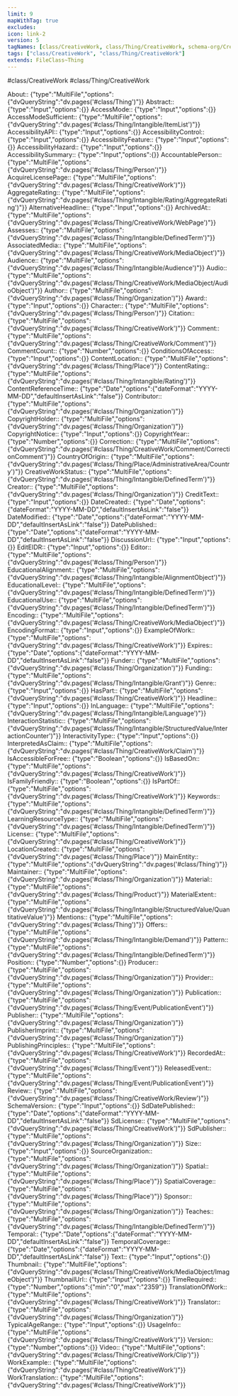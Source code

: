 ```yaml
---
limit: 9
mapWithTag: true
excludes:
icon: link-2
version: 5
tagNames: [class/CreativeWork, class/Thing/CreativeWork, schema-org/CreativeWork]
tags: ["class/CreativeWork", "class/Thing/CreativeWork"]
extends: FileClass~Thing
---
```


#class/CreativeWork
#class/Thing/CreativeWork

About:: {"type":"MultiFile","options":{"dvQueryString":"dv.pages('#class/Thing')"}}
Abstract:: {"type":"Input","options":{}}
AccessMode:: {"type":"Input","options":{}}
AccessModeSufficient:: {"type":"MultiFile","options":{"dvQueryString":"dv.pages('#class/Thing/Intangible/ItemList')"}}
AccessibilityAPI:: {"type":"Input","options":{}}
AccessibilityControl:: {"type":"Input","options":{}}
AccessibilityFeature:: {"type":"Input","options":{}}
AccessibilityHazard:: {"type":"Input","options":{}}
AccessibilitySummary:: {"type":"Input","options":{}}
AccountablePerson:: {"type":"MultiFile","options":{"dvQueryString":"dv.pages('#class/Thing/Person')"}}
AcquireLicensePage:: {"type":"MultiFile","options":{"dvQueryString":"dv.pages('#class/Thing/CreativeWork')"}}
AggregateRating:: {"type":"MultiFile","options":{"dvQueryString":"dv.pages('#class/Thing/Intangible/Rating/AggregateRating')"}}
AlternativeHeadline:: {"type":"Input","options":{}}
ArchivedAt:: {"type":"MultiFile","options":{"dvQueryString":"dv.pages('#class/Thing/CreativeWork/WebPage')"}}
Assesses:: {"type":"MultiFile","options":{"dvQueryString":"dv.pages('#class/Thing/Intangible/DefinedTerm')"}}
AssociatedMedia:: {"type":"MultiFile","options":{"dvQueryString":"dv.pages('#class/Thing/CreativeWork/MediaObject')"}}
Audience:: {"type":"MultiFile","options":{"dvQueryString":"dv.pages('#class/Thing/Intangible/Audience')"}}
Audio:: {"type":"MultiFile","options":{"dvQueryString":"dv.pages('#class/Thing/CreativeWork/MediaObject/AudioObject')"}}
Author:: {"type":"MultiFile","options":{"dvQueryString":"dv.pages('#class/Thing/Organization')"}}
Award:: {"type":"Input","options":{}}
Character:: {"type":"MultiFile","options":{"dvQueryString":"dv.pages('#class/Thing/Person')"}}
Citation:: {"type":"MultiFile","options":{"dvQueryString":"dv.pages('#class/Thing/CreativeWork')"}}
Comment:: {"type":"MultiFile","options":{"dvQueryString":"dv.pages('#class/Thing/CreativeWork/Comment')"}}
CommentCount:: {"type":"Number","options":{}}
ConditionsOfAccess:: {"type":"Input","options":{}}
ContentLocation:: {"type":"MultiFile","options":{"dvQueryString":"dv.pages('#class/Thing/Place')"}}
ContentRating:: {"type":"MultiFile","options":{"dvQueryString":"dv.pages('#class/Thing/Intangible/Rating')"}}
ContentReferenceTime:: {"type":"Date","options":{"dateFormat":"YYYY-MM-DD","defaultInsertAsLink":"false"}}
Contributor:: {"type":"MultiFile","options":{"dvQueryString":"dv.pages('#class/Thing/Organization')"}}
CopyrightHolder:: {"type":"MultiFile","options":{"dvQueryString":"dv.pages('#class/Thing/Organization')"}}
CopyrightNotice:: {"type":"Input","options":{}}
CopyrightYear:: {"type":"Number","options":{}}
Correction:: {"type":"MultiFile","options":{"dvQueryString":"dv.pages('#class/Thing/CreativeWork/Comment/CorrectionComment')"}}
CountryOfOrigin:: {"type":"MultiFile","options":{"dvQueryString":"dv.pages('#class/Thing/Place/AdministrativeArea/Country')"}}
CreativeWorkStatus:: {"type":"MultiFile","options":{"dvQueryString":"dv.pages('#class/Thing/Intangible/DefinedTerm')"}}
Creator:: {"type":"MultiFile","options":{"dvQueryString":"dv.pages('#class/Thing/Organization')"}}
CreditText:: {"type":"Input","options":{}}
DateCreated:: {"type":"Date","options":{"dateFormat":"YYYY-MM-DD","defaultInsertAsLink":"false"}}
DateModified:: {"type":"Date","options":{"dateFormat":"YYYY-MM-DD","defaultInsertAsLink":"false"}}
DatePublished:: {"type":"Date","options":{"dateFormat":"YYYY-MM-DD","defaultInsertAsLink":"false"}}
DiscussionUrl:: {"type":"Input","options":{}}
EditEIDR:: {"type":"Input","options":{}}
Editor:: {"type":"MultiFile","options":{"dvQueryString":"dv.pages('#class/Thing/Person')"}}
EducationalAlignment:: {"type":"MultiFile","options":{"dvQueryString":"dv.pages('#class/Thing/Intangible/AlignmentObject')"}}
EducationalLevel:: {"type":"MultiFile","options":{"dvQueryString":"dv.pages('#class/Thing/Intangible/DefinedTerm')"}}
EducationalUse:: {"type":"MultiFile","options":{"dvQueryString":"dv.pages('#class/Thing/Intangible/DefinedTerm')"}}
Encoding:: {"type":"MultiFile","options":{"dvQueryString":"dv.pages('#class/Thing/CreativeWork/MediaObject')"}}
EncodingFormat:: {"type":"Input","options":{}}
ExampleOfWork:: {"type":"MultiFile","options":{"dvQueryString":"dv.pages('#class/Thing/CreativeWork')"}}
Expires:: {"type":"Date","options":{"dateFormat":"YYYY-MM-DD","defaultInsertAsLink":"false"}}
Funder:: {"type":"MultiFile","options":{"dvQueryString":"dv.pages('#class/Thing/Organization')"}}
Funding:: {"type":"MultiFile","options":{"dvQueryString":"dv.pages('#class/Thing/Intangible/Grant')"}}
Genre:: {"type":"Input","options":{}}
HasPart:: {"type":"MultiFile","options":{"dvQueryString":"dv.pages('#class/Thing/CreativeWork')"}}
Headline:: {"type":"Input","options":{}}
InLanguage:: {"type":"MultiFile","options":{"dvQueryString":"dv.pages('#class/Thing/Intangible/Language')"}}
InteractionStatistic:: {"type":"MultiFile","options":{"dvQueryString":"dv.pages('#class/Thing/Intangible/StructuredValue/InteractionCounter')"}}
InteractivityType:: {"type":"Input","options":{}}
InterpretedAsClaim:: {"type":"MultiFile","options":{"dvQueryString":"dv.pages('#class/Thing/CreativeWork/Claim')"}}
IsAccessibleForFree:: {"type":"Boolean","options":{}}
IsBasedOn:: {"type":"MultiFile","options":{"dvQueryString":"dv.pages('#class/Thing/CreativeWork')"}}
IsFamilyFriendly:: {"type":"Boolean","options":{}}
IsPartOf:: {"type":"MultiFile","options":{"dvQueryString":"dv.pages('#class/Thing/CreativeWork')"}}
Keywords:: {"type":"MultiFile","options":{"dvQueryString":"dv.pages('#class/Thing/Intangible/DefinedTerm')"}}
LearningResourceType:: {"type":"MultiFile","options":{"dvQueryString":"dv.pages('#class/Thing/Intangible/DefinedTerm')"}}
License:: {"type":"MultiFile","options":{"dvQueryString":"dv.pages('#class/Thing/CreativeWork')"}}
LocationCreated:: {"type":"MultiFile","options":{"dvQueryString":"dv.pages('#class/Thing/Place')"}}
MainEntity:: {"type":"MultiFile","options":{"dvQueryString":"dv.pages('#class/Thing')"}}
Maintainer:: {"type":"MultiFile","options":{"dvQueryString":"dv.pages('#class/Thing/Organization')"}}
Material:: {"type":"MultiFile","options":{"dvQueryString":"dv.pages('#class/Thing/Product')"}}
MaterialExtent:: {"type":"MultiFile","options":{"dvQueryString":"dv.pages('#class/Thing/Intangible/StructuredValue/QuantitativeValue')"}}
Mentions:: {"type":"MultiFile","options":{"dvQueryString":"dv.pages('#class/Thing')"}}
Offers:: {"type":"MultiFile","options":{"dvQueryString":"dv.pages('#class/Thing/Intangible/Demand')"}}
Pattern:: {"type":"MultiFile","options":{"dvQueryString":"dv.pages('#class/Thing/Intangible/DefinedTerm')"}}
Position:: {"type":"Number","options":{}}
Producer:: {"type":"MultiFile","options":{"dvQueryString":"dv.pages('#class/Thing/Organization')"}}
Provider:: {"type":"MultiFile","options":{"dvQueryString":"dv.pages('#class/Thing/Organization')"}}
Publication:: {"type":"MultiFile","options":{"dvQueryString":"dv.pages('#class/Thing/Event/PublicationEvent')"}}
Publisher:: {"type":"MultiFile","options":{"dvQueryString":"dv.pages('#class/Thing/Organization')"}}
PublisherImprint:: {"type":"MultiFile","options":{"dvQueryString":"dv.pages('#class/Thing/Organization')"}}
PublishingPrinciples:: {"type":"MultiFile","options":{"dvQueryString":"dv.pages('#class/Thing/CreativeWork')"}}
RecordedAt:: {"type":"MultiFile","options":{"dvQueryString":"dv.pages('#class/Thing/Event')"}}
ReleasedEvent:: {"type":"MultiFile","options":{"dvQueryString":"dv.pages('#class/Thing/Event/PublicationEvent')"}}
Review:: {"type":"MultiFile","options":{"dvQueryString":"dv.pages('#class/Thing/CreativeWork/Review')"}}
SchemaVersion:: {"type":"Input","options":{}}
SdDatePublished:: {"type":"Date","options":{"dateFormat":"YYYY-MM-DD","defaultInsertAsLink":"false"}}
SdLicense:: {"type":"MultiFile","options":{"dvQueryString":"dv.pages('#class/Thing/CreativeWork')"}}
SdPublisher:: {"type":"MultiFile","options":{"dvQueryString":"dv.pages('#class/Thing/Organization')"}}
Size:: {"type":"Input","options":{}}
SourceOrganization:: {"type":"MultiFile","options":{"dvQueryString":"dv.pages('#class/Thing/Organization')"}}
Spatial:: {"type":"MultiFile","options":{"dvQueryString":"dv.pages('#class/Thing/Place')"}}
SpatialCoverage:: {"type":"MultiFile","options":{"dvQueryString":"dv.pages('#class/Thing/Place')"}}
Sponsor:: {"type":"MultiFile","options":{"dvQueryString":"dv.pages('#class/Thing/Organization')"}}
Teaches:: {"type":"MultiFile","options":{"dvQueryString":"dv.pages('#class/Thing/Intangible/DefinedTerm')"}}
Temporal:: {"type":"Date","options":{"dateFormat":"YYYY-MM-DD","defaultInsertAsLink":"false"}}
TemporalCoverage:: {"type":"Date","options":{"dateFormat":"YYYY-MM-DD","defaultInsertAsLink":"false"}}
Text:: {"type":"Input","options":{}}
Thumbnail:: {"type":"MultiFile","options":{"dvQueryString":"dv.pages('#class/Thing/CreativeWork/MediaObject/ImageObject')"}}
ThumbnailUrl:: {"type":"Input","options":{}}
TimeRequired:: {"type":"Number","options":{"min":"0","max":"2359"}}
TranslationOfWork:: {"type":"MultiFile","options":{"dvQueryString":"dv.pages('#class/Thing/CreativeWork')"}}
Translator:: {"type":"MultiFile","options":{"dvQueryString":"dv.pages('#class/Thing/Organization')"}}
TypicalAgeRange:: {"type":"Input","options":{}}
UsageInfo:: {"type":"MultiFile","options":{"dvQueryString":"dv.pages('#class/Thing/CreativeWork')"}}
Version:: {"type":"Number","options":{}}
Video:: {"type":"MultiFile","options":{"dvQueryString":"dv.pages('#class/Thing/CreativeWork/Clip')"}}
WorkExample:: {"type":"MultiFile","options":{"dvQueryString":"dv.pages('#class/Thing/CreativeWork')"}}
WorkTranslation:: {"type":"MultiFile","options":{"dvQueryString":"dv.pages('#class/Thing/CreativeWork')"}}
